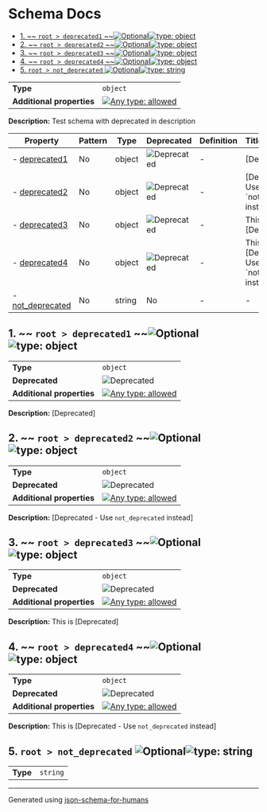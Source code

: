 # Schema Docs

- [1. ~~ `root > deprecated1` ~~![Optional](https://img.shields.io/badge/Optional-yellow)![type: object](https://img.shields.io/badge/type-object-c44e52)](#deprecated1)
- [2. ~~ `root > deprecated2` ~~![Optional](https://img.shields.io/badge/Optional-yellow)![type: object](https://img.shields.io/badge/type-object-c44e52)](#deprecated2)
- [3. ~~ `root > deprecated3` ~~![Optional](https://img.shields.io/badge/Optional-yellow)![type: object](https://img.shields.io/badge/type-object-c44e52)](#deprecated3)
- [4. ~~ `root > deprecated4` ~~![Optional](https://img.shields.io/badge/Optional-yellow)![type: object](https://img.shields.io/badge/type-object-c44e52)](#deprecated4)
- [5. `root > not_deprecated` ![Optional](https://img.shields.io/badge/Optional-yellow)![type: string](https://img.shields.io/badge/type-string-4c72b0)](#not_deprecated)

|                           |                                                                                                                                   |
| ------------------------- | --------------------------------------------------------------------------------------------------------------------------------- |
| **Type**                  | `object`                                                                                                                          |
| **Additional properties** | [![Any type: allowed](https://img.shields.io/badge/Any%20type-allowed-green)](# "Additional Properties of any type are allowed.") |

**Description:** Test schema with deprecated in description

| Property                             | Pattern | Type   | Deprecated                                                 | Definition | Title/Description                                     |
| ------------------------------------ | ------- | ------ | ---------------------------------------------------------- | ---------- | ----------------------------------------------------- |
| - [deprecated1](#deprecated1 )       | No      | object | ![Deprecated](https://img.shields.io/badge/Deprecated-red) | -          | [Deprecated]                                          |
| - [deprecated2](#deprecated2 )       | No      | object | ![Deprecated](https://img.shields.io/badge/Deprecated-red) | -          | [Deprecated - Use \`not_deprecated\` instead]         |
| - [deprecated3](#deprecated3 )       | No      | object | ![Deprecated](https://img.shields.io/badge/Deprecated-red) | -          | This is [Deprecated]                                  |
| - [deprecated4](#deprecated4 )       | No      | object | ![Deprecated](https://img.shields.io/badge/Deprecated-red) | -          | This is [Deprecated - Use \`not_deprecated\` instead] |
| - [not_deprecated](#not_deprecated ) | No      | string | No                                                         | -          | -                                                     |

## <a name="deprecated1"></a>1. ~~ `root > deprecated1` ~~![Optional](https://img.shields.io/badge/Optional-yellow)![type: object](https://img.shields.io/badge/type-object-c44e52)

|                           |                                                                                                                                   |
| ------------------------- | --------------------------------------------------------------------------------------------------------------------------------- |
| **Type**                  | `object`                                                                                                                          |
| **Deprecated**            | ![Deprecated](https://img.shields.io/badge/Deprecated-red)                                                                        |
| **Additional properties** | [![Any type: allowed](https://img.shields.io/badge/Any%20type-allowed-green)](# "Additional Properties of any type are allowed.") |

**Description:** [Deprecated]

## <a name="deprecated2"></a>2. ~~ `root > deprecated2` ~~![Optional](https://img.shields.io/badge/Optional-yellow)![type: object](https://img.shields.io/badge/type-object-c44e52)

|                           |                                                                                                                                   |
| ------------------------- | --------------------------------------------------------------------------------------------------------------------------------- |
| **Type**                  | `object`                                                                                                                          |
| **Deprecated**            | ![Deprecated](https://img.shields.io/badge/Deprecated-red)                                                                        |
| **Additional properties** | [![Any type: allowed](https://img.shields.io/badge/Any%20type-allowed-green)](# "Additional Properties of any type are allowed.") |

**Description:** [Deprecated - Use `not_deprecated` instead]

## <a name="deprecated3"></a>3. ~~ `root > deprecated3` ~~![Optional](https://img.shields.io/badge/Optional-yellow)![type: object](https://img.shields.io/badge/type-object-c44e52)

|                           |                                                                                                                                   |
| ------------------------- | --------------------------------------------------------------------------------------------------------------------------------- |
| **Type**                  | `object`                                                                                                                          |
| **Deprecated**            | ![Deprecated](https://img.shields.io/badge/Deprecated-red)                                                                        |
| **Additional properties** | [![Any type: allowed](https://img.shields.io/badge/Any%20type-allowed-green)](# "Additional Properties of any type are allowed.") |

**Description:** This is [Deprecated]

## <a name="deprecated4"></a>4. ~~ `root > deprecated4` ~~![Optional](https://img.shields.io/badge/Optional-yellow)![type: object](https://img.shields.io/badge/type-object-c44e52)

|                           |                                                                                                                                   |
| ------------------------- | --------------------------------------------------------------------------------------------------------------------------------- |
| **Type**                  | `object`                                                                                                                          |
| **Deprecated**            | ![Deprecated](https://img.shields.io/badge/Deprecated-red)                                                                        |
| **Additional properties** | [![Any type: allowed](https://img.shields.io/badge/Any%20type-allowed-green)](# "Additional Properties of any type are allowed.") |

**Description:** This is [Deprecated - Use `not_deprecated` instead]

## <a name="not_deprecated"></a>5. `root > not_deprecated` ![Optional](https://img.shields.io/badge/Optional-yellow)![type: string](https://img.shields.io/badge/type-string-4c72b0)

|          |          |
| -------- | -------- |
| **Type** | `string` |

----------------------------------------------------------------------------------------------------------------------------
Generated using [json-schema-for-humans](https://github.com/coveooss/json-schema-for-humans)

